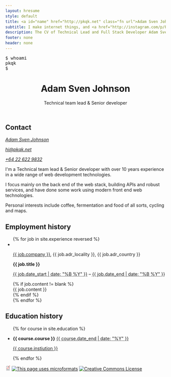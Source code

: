 ```yaml
---
layout: hresume
style: default
title: <a id="name" href="http://pkqk.net" class="fn url">Adam Sven Johnson</a>
subtitle: I make internet things, and <a href="http://instagram.com/p/PgciyaAJlk/">I really like coffee</a>
description: The CV of Technical Lead and Full Stack Developer Adam Sven Johnson
footer: none
header: none
---
```


<aside>
<tt class="terminal"><pre>
$ whoami
pkqk
$ <span class="cursor">&#95;</span></pre>
</tt>
</aside>

<header>
  <h1>Adam Sven Johnson</h1>
  <p>Technical team lead & Senior developer</p>
</header>

<h2>Contact</h2>
<address class="contact vcard">
  <a href="{{ site.url }}" class="fn url">Adam Sven Johnson</a>
  <p><a class="email" href="m&#x61;&#x69;lto:hi&#64;pkqk.net">hi&#64;pkqk.net</a></p>
  <p><a class="tel" href="tel://&#x2B;&#x36;&#x34;&#x32;&#x32;&#x36;&#x32;&#x32;&#x39;&#x33;&#x32;">&#x2B;&#x36;&#x34;&#x20;&#x32;&#x32;&#x20;&#x36;&#x32;&#x32;&#x20;&#x39;&#x38;&#x33;&#x32;</a></p>
</address>

<section class="summary">
  <p>
    I'm a Technical team lead & Senior developer with over 10 years experience in a wide range of web development technologies.
  </p>
  <p>
    I focus mainly on the back end of the web stack, building APIs and robust services, and have done some work using modern front end web technologies.
  </p>
  <p>
    Personal interests include coffee, fermentation and food of all sorts, cycling and maps.
  </p>
</section>
<h2 class="page-break">Employment history</h2>
<ul class="vcalendar">
  {% for job in site.experience reversed %}
  <li class="experience vevent vcard">
    <img class="logo" src="/img/experience/{{ job.logo }}.png" alt="">
    <p>
      <a class="fn org url" href="{{ job.link }}">{{ job.company }}</a>,
      <span class="adr"><span class="locality">{{ job.adr_locality }}</span>, <span class="country-name">{{ job.adr_country }}</span></span>
    </p>
    <p class="summary">
      <strong class="title">{{ job.title }}</strong>
    </p>
    <p>
      <span class="period">
        <abbr class="dtstart" title="{{ job.date_start }}">{{ job.date_start | date: "%B %Y" }}</abbr>
        &ndash;
        <abbr class="dtend" title="{{ job.date_end }}">{{ job.date_end | date: "%B %Y" }}</abbr>
      </span>
    </p>
    {% if job.content != blank %}
    <div class="description">
      {{ job.content }}
    </div>
    {% endif %}
  </li>
  {% endfor %}
</ul>
<h2>Education history</h2>
<ul class="vcalendar">
  {% for course in site.education %}
  <li class="education vevent vcard">
    <p>
      <strong class="summary">{{ course.course }}</strong>
      <span class="period">
        <abbr class="dtstart" title="{{ course.date_start }}"></abbr><abbr class="dtend" title="{{ course.date_end }}">{{ course.date_end | date: "%Y" }}</abbr>
      </span>      
    </p>
    <p>
      <a class="url fn org" href="{{ course.link }}">{{ course.instiution }}</a>
    </p>
  </li>
  {% endfor %}
</ul>
<p class="formats">
  <a class="pdf" title="Download as PDF" href="/pdf/adamsvenjohnson-cv.pdf"><img alt="PDF" src="/img/pdf.png"></a>
  <a rel="tag" title="Resumé marked up using microformats." href="http://microformats.org/wiki/hresume"><img alt="This page uses microformats" src="/img/microformats.png"></a>
  <a rel="license" href="http://creativecommons.org/licenses/by-nd/4.0/"><img alt="Creative Commons License" style="border-width:0" src="https://i.creativecommons.org/l/by-nd/4.0/80x15.png" /></a>
</p>
